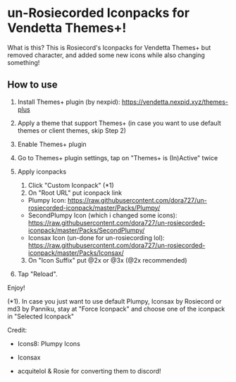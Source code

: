# un-Rosiecorded Iconpacks for Vendetta Themes+!

What is this? This is Rosiecord's Iconpacks for Vendetta Themes+ but removed character, and added some new icons while also changing something!

## How to use

1. Install Themes+ plugin (by nexpid): https://vendetta.nexpid.xyz/themes-plus
2. Apply a theme that support Themes+
   (in case you want to use default themes or client themes, skip Step 2)
3. Enable Themes+ plugin
4. Go to Themes+ plugin settings, tap on "Themes+ is (In)Active" twice
5. Apply iconpacks

    1. Click "Custom Iconpack" (*1)
    2. On "Root URL" put iconpack link
     - Plumpy Icon: https://raw.githubusercontent.com/dora727/un-rosiecorded-iconpack/master/Packs/Plumpy/
     - SecondPlumpy Icon (which i changed some icons): https://raw.githubusercontent.com/dora727/un-rosiecorded-iconpack/master/Packs/SecondPlumpy/
     - Iconsax Icon (un-done for un-rosiecording lol): https://raw.githubusercontent.com/dora727/un-rosiecorded-iconpack/master/Packs/Iconsax/
    3. On "Icon Suffix" put @2x or @3x (@2x recommended)
7. Tap "Reload".

Enjoy!

(*1). In case you just want to use default Plumpy, Iconsax by Rosiecord or md3 by Panniku, stay at "Force Iconpack" and choose one of the iconpack in "Selected Iconpack"




Credit:

- Icons8: Plumpy Icons

- Iconsax

- acquitelol & Rosie for converting them to discord!

